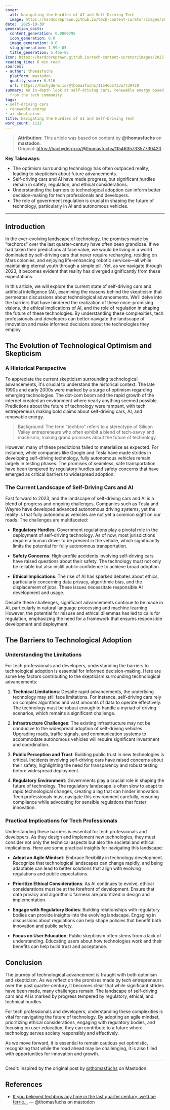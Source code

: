 ```yaml
---
cover:
  alt: Navigating the Hurdles of AI and Self-Driving Tech
  image: https://hardcoreprawn.github.io/tech-content-curator/images/2025-10-30-revolutionizing-solar-3d-towers.png
date: '2025-10-30'
generation_costs:
  content_generation: 0.0009795
  icon_generation: 0.0
  image_generation: 0.0
  slug_generation: 1.59e-05
  title_generation: 5.46e-05
icon: https://hardcoreprawn.github.io/tech-content-curator/images/2025-10-30-revolutionizing-solar-3d-towers-icon.png
reading_time: 6 min read
sources:
- author: thomasfuchs
  platform: mastodon
  quality_score: 0.516
  url: https://hachyderm.io/@thomasfuchs/115463573357730420
summary: An in-depth look at self-driving cars, renewable energy based on insights
  from the tech community.
tags:
- self-driving cars
- renewable energy
- ai skepticism
title: Navigating the Hurdles of AI and Self-Driving Tech
word_count: 1133
---
```


> **Attribution:** This article was based on content by **@thomasfuchs** on **mastodon**.  
> Original: https://hachyderm.io/@thomasfuchs/115463573357730420

**Key Takeaways**:
- The optimism surrounding technology has often outpaced reality, leading to skepticism about future advancements.
- Self-driving cars and AI have made progress, but significant hurdles remain in safety, regulation, and ethical considerations.
- Understanding the barriers to technological adoption can inform better decision-making for tech professionals and developers.
- The role of government regulation is crucial in shaping the future of technology, particularly in AI and autonomous vehicles.

---

## Introduction

In the ever-evolving landscape of technology, the promises made by "techbros" over the last quarter-century have often been grandiose. If we had taken their predictions at face value, we would be living in a world dominated by self-driving cars that never require recharging, residing on Mars colonies, and enjoying life-enhancing robotic services—all while maintaining eternal youth through a simple pill. Yet, as we navigate through 2023, it becomes evident that reality has diverged significantly from these expectations. 

In this article, we will explore the current state of self-driving cars and artificial intelligence (AI), examining the reasons behind the skepticism that permeates discussions about technological advancements. We’ll delve into the barriers that have hindered the realization of these once-promising visions, the ethical implications of AI, and the role of regulation in shaping the future of these technologies. By understanding these complexities, tech professionals and developers can better navigate the landscape of innovation and make informed decisions about the technologies they employ.

## The Evolution of Technological Optimism and Skepticism

### A Historical Perspective

To appreciate the current skepticism surrounding technological advancements, it's crucial to understand the historical context. The late 1990s and early 2000s were marked by a surge of optimism regarding emerging technologies. The dot-com boom and the rapid growth of the internet created an environment where nearly anything seemed possible. Predictions about the future of technology were rampant, with tech entrepreneurs making bold claims about self-driving cars, AI, and renewable energy.

> Background: The term "techbro" refers to a stereotype of Silicon Valley entrepreneurs who often exhibit a blend of tech-savvy and machismo, making grand promises about the future of technology.

However, many of these predictions failed to materialize as expected. For instance, while companies like Google and Tesla have made strides in developing self-driving technology, fully autonomous vehicles remain largely in testing phases. The promises of seamless, safe transportation have been tempered by regulatory hurdles and safety concerns that have emerged as critical barriers to widespread adoption.

### The Current Landscape of Self-Driving Cars and AI

Fast forward to 2023, and the landscape of self-driving cars and AI is a blend of progress and ongoing challenges. Companies such as Tesla and Waymo have developed advanced autonomous driving systems, yet the reality is that fully autonomous vehicles are not yet a common sight on our roads. The challenges are multifaceted:

- **Regulatory Hurdles**: Government regulations play a pivotal role in the deployment of self-driving technology. As of now, most jurisdictions require a human driver to be present in the vehicle, which significantly limits the potential for fully autonomous transportation.
  
- **Safety Concerns**: High-profile accidents involving self-driving cars have raised questions about their safety. The technology must not only be reliable but also instill public confidence to achieve broad adoption.

- **Ethical Implications**: The rise of AI has sparked debates about ethics, particularly concerning data privacy, algorithmic bias, and the displacement of jobs. These issues necessitate responsible AI development and usage.

Despite these challenges, significant advancements continue to be made in AI, particularly in natural language processing and machine learning. However, the potential for misuse and ethical dilemmas has led to calls for regulation, emphasizing the need for a framework that ensures responsible development and deployment.

## The Barriers to Technological Adoption

### Understanding the Limitations

For tech professionals and developers, understanding the barriers to technological adoption is essential for informed decision-making. Here are some key factors contributing to the skepticism surrounding technological advancements:

1. **Technical Limitations**: Despite rapid advancements, the underlying technology may still face limitations. For instance, self-driving cars rely on complex algorithms and vast amounts of data to operate effectively. The technology must be robust enough to handle a myriad of driving scenarios, which remains a significant challenge.

2. **Infrastructure Challenges**: The existing infrastructure may not be conducive to the widespread adoption of self-driving vehicles. Upgrading roads, traffic signals, and communication systems to accommodate autonomous vehicles will require significant investment and coordination.

3. **Public Perception and Trust**: Building public trust in new technologies is critical. Incidents involving self-driving cars have raised concerns about their safety, highlighting the need for transparency and robust testing before widespread deployment.

4. **Regulatory Environment**: Governments play a crucial role in shaping the future of technology. The regulatory landscape is often slow to adapt to rapid technological changes, creating a lag that can hinder innovation. Tech professionals must navigate this environment carefully, ensuring compliance while advocating for sensible regulations that foster innovation.

### Practical Implications for Tech Professionals

Understanding these barriers is essential for tech professionals and developers. As they design and implement new technologies, they must consider not only the technical aspects but also the societal and ethical implications. Here are some practical insights for navigating this landscape:

- **Adopt an Agile Mindset**: Embrace flexibility in technology development. Recognize that technological landscapes can change rapidly, and being adaptable can lead to better solutions that align with evolving regulations and public expectations.

- **Prioritize Ethical Considerations**: As AI continues to evolve, ethical considerations must be at the forefront of development. Ensure that data privacy and algorithmic fairness are prioritized in design and implementation.

- **Engage with Regulatory Bodies**: Building relationships with regulatory bodies can provide insights into the evolving landscape. Engaging in discussions about regulations can help shape policies that benefit both innovation and public safety.

- **Focus on User Education**: Public skepticism often stems from a lack of understanding. Educating users about how technologies work and their benefits can help build trust and acceptance.

## Conclusion

The journey of technological advancement is fraught with both optimism and skepticism. As we reflect on the promises made by tech entrepreneurs over the past quarter-century, it becomes clear that while significant strides have been made, many challenges remain. The landscape of self-driving cars and AI is marked by progress tempered by regulatory, ethical, and technical hurdles.

For tech professionals and developers, understanding these complexities is vital for navigating the future of technology. By adopting an agile mindset, prioritizing ethical considerations, engaging with regulatory bodies, and focusing on user education, they can contribute to a future where technology serves society responsibly and effectively.

As we move forward, it is essential to remain cautious yet optimistic, recognizing that while the road ahead may be challenging, it is also filled with opportunities for innovation and growth.

---

Credit: Inspired by the original post by [@thomasfuchs](https://hachyderm.io/@thomasfuchs/115463573357730420) on Mastodon.

## References

- [If you believed techbros any time in the last quarter century, we’d be ferrie...](https://hachyderm.io/@thomasfuchs/115463573357730420) — @thomasfuchs on mastodon